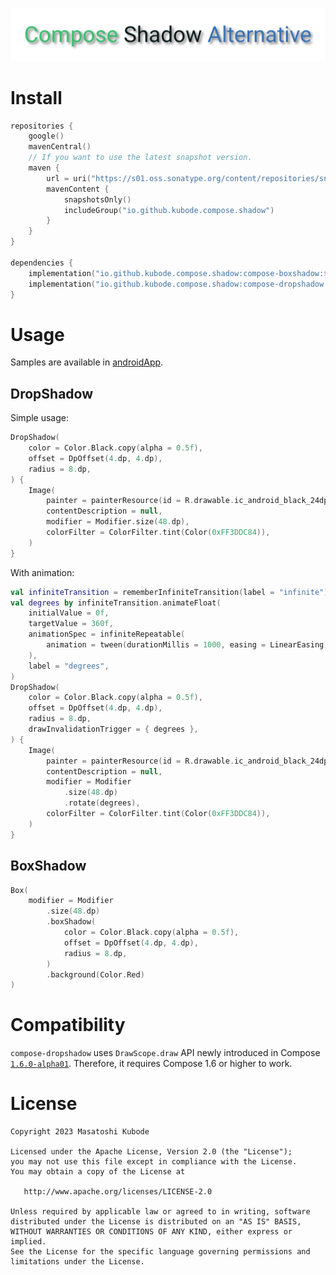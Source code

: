 ![title](./docs/images/title.png)

# Install

```kotlin
repositories {
    google()
    mavenCentral()
    // If you want to use the latest snapshot version.
    maven {
        url = uri("https://s01.oss.sonatype.org/content/repositories/snapshots")
        mavenContent {
            snapshotsOnly()
            includeGroup("io.github.kubode.compose.shadow")
        }
    }
}

dependencies {
    implementation("io.github.kubode.compose.shadow:compose-boxshadow:$latestVersion")
    implementation("io.github.kubode.compose.shadow:compose-dropshadow:$latestVersion")
}
```

# Usage

Samples are available in [androidApp](./androidApp).

## DropShadow

Simple usage:
```kotlin
DropShadow(
    color = Color.Black.copy(alpha = 0.5f),
    offset = DpOffset(4.dp, 4.dp),
    radius = 8.dp,
) {
    Image(
        painter = painterResource(id = R.drawable.ic_android_black_24dp),
        contentDescription = null,
        modifier = Modifier.size(48.dp),
        colorFilter = ColorFilter.tint(Color(0xFF3DDC84)),
    )
}
```

With animation:
```kotlin
val infiniteTransition = rememberInfiniteTransition(label = "infinite")
val degrees by infiniteTransition.animateFloat(
    initialValue = 0f,
    targetValue = 360f,
    animationSpec = infiniteRepeatable(
        animation = tween(durationMillis = 1000, easing = LinearEasing)
    ),
    label = "degrees",
)
DropShadow(
    color = Color.Black.copy(alpha = 0.5f),
    offset = DpOffset(4.dp, 4.dp),
    radius = 8.dp,
    drawInvalidationTrigger = { degrees },
) {
    Image(
        painter = painterResource(id = R.drawable.ic_android_black_24dp),
        contentDescription = null,
        modifier = Modifier
            .size(48.dp)
            .rotate(degrees),
        colorFilter = ColorFilter.tint(Color(0xFF3DDC84)),
    )
}
```

## BoxShadow

```kotlin
Box(
    modifier = Modifier
        .size(48.dp)
        .boxShadow(
            color = Color.Black.copy(alpha = 0.5f),
            offset = DpOffset(4.dp, 4.dp),
            radius = 8.dp,
        )
        .background(Color.Red)
)
```

# Compatibility

`compose-dropshadow` uses `DrawScope.draw` API newly introduced in Compose [`1.6.0-alpha01`](https://developer.android.com/jetpack/androidx/releases/compose-ui#1.6.0-alpha01).
Therefore, it requires Compose 1.6 or higher to work.

# License

```
Copyright 2023 Masatoshi Kubode

Licensed under the Apache License, Version 2.0 (the "License");
you may not use this file except in compliance with the License.
You may obtain a copy of the License at

   http://www.apache.org/licenses/LICENSE-2.0

Unless required by applicable law or agreed to in writing, software
distributed under the License is distributed on an "AS IS" BASIS,
WITHOUT WARRANTIES OR CONDITIONS OF ANY KIND, either express or implied.
See the License for the specific language governing permissions and
limitations under the License.
```
